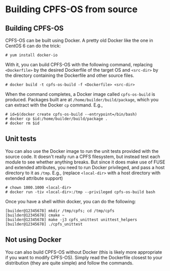 # Building CPFS-OS from source

## Building CPFS-OS ##

CPFS-OS can be built using Docker.  A pretty old Docker like the one
in CentOS 6 can do the trick:

    # yum install docker-io

With it, you can build CPFS-OS with the following command, replacing
`<Dockerfile>` by the desired Dockerfile of the target OS and
`<src-dir>` by the directory containing the Dockerfile and other
source files.

    # docker build -t cpfs-os-build -f <Dockerfile> <src-dir>

When the command completes, a Docker image called `cpfs-os-build` is
produced.  Packages built are at `/home/builder/build/package`, which
you can extract with the Docker `cp` command.  E.g.,

    # id=$(docker create cpfs-os-build --entrypoint=/bin/bash)
    # docker cp $id:/home/builder/build/package .
    # docker rm $id

## Unit tests ##

You can also use the Docker image to run the unit tests provided with
the source code.  It doesn't really run a CPFS filesystem, but instead
test each module to see whether anything breaks.  But since it does
make use of FUSE and extended attributes, you need to run Docker
privileged, and pass a host directory to it as `/tmp`.  E.g., (replace
`<local-dir>` with a host directory with extended attribute support)

    # chown 1000.1000 <local-dir>
    # docker run -tiv <local-dir>:/tmp --privileged cpfs-os-build bash

Once you have a shell within docker, you can do the following:

    [builder@12345678] mkdir /tmp/cpfs; cd /tmp/cpfs
    [builder@12345678] cmake ~
    [builder@12345678] make -j3 cpfs_unittest unittest_helpers
    [builder@12345678] ./cpfs_unittest

## Not using Docker ##

You can also build CPFS-OS without Docker (this is likely more
appropriate if you want to modify CPFS-OS).  Simply read the
Dockerfile closest to your distribution (they are quite simple) and
follow the commands.
